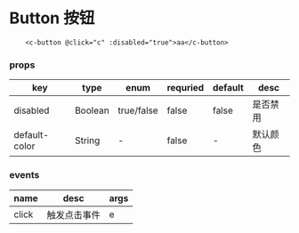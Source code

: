 # Button 按钮

```
    <c-button @click="c" :disabled="true">aa</c-button>
```

### props

| key           | type    | enum       | requried | default | desc     |
| ------------- | ------- | ---------- | -------- | ------- | -------- |
| disabled      | Boolean | true/false | false    | false   | 是否禁用 |
| default-color | String  | -          | false    | -       | 默认颜色 |

### events

| name  | desc         | args |
| ----- | ------------ | ---- |
| click | 触发点击事件 | e    |

